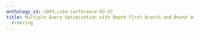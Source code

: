 ```yaml
---
anthology_id: 1993.cikm_conference-93.47
title: Multiple Query Optimization with Depth-First Branch-and-Bound and Dynamic Query
  Ordering
---
```

